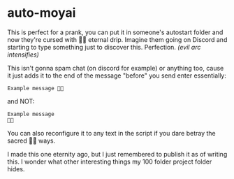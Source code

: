 # auto-moyai

This is perfect for a prank, you can put it in someone's autostart folder and now they're cursed with 🗿🍷 eternal drip. 
Imagine them going on Discord and starting to type something just to discover this. Perfection. *(evil arc intensifies)*

This isn't gonna spam chat (on discord for example) or anything too, cause it just adds it to the end of the message "before" you send enter essentially:

```
Example message 🗿🍷

```

and NOT:
```
Example message 
🗿🍷
```
You can also reconfigure it to any text in the script if you dare betray the sacred 🗿🍷 ways.

I made this one eternity ago, but I just remembered to publish it as of writing this. I wonder what other interesting things my 100 folder project folder hides.
